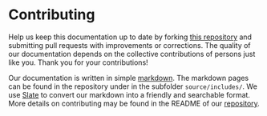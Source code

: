 # Contributing

Help us keep this documentation up to date by forking
[this repository](https://github.com/openmrs/openmrs-contrib-rest-api-docs)
and submitting pull requests with improvements or corrections. The quality of our documentation depends on the collective contributions of persons just like you. Thank you for your contributions!

Our documentation is written in simple
[markdown](https://guides.github.com/features/mastering-markdown/). The markdown pages can be found in the repository under in the subfolder
`source/includes/`. We use [Slate](https://github.com/slatedocs/slate) to convert our markdown into a friendly and searchable format. More details on contributing may be found in the README of our
[repository](https://github.com/openmrs/openmrs-contrib-rest-api-docs).
